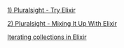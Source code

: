 [1) Pluralsight - Try Elixir](https://www.codeschool.com/courses/try-elixir)

[2) Pluralsight - Mixing It Up With Elixir](https://www.codeschool.com/courses/mixing-it-up-with-elixir/)

[Iterating collections in Elixir](https://medium.com/code-school/iterating-collections-in-elixir-834918893c80#.lay0698p0)
